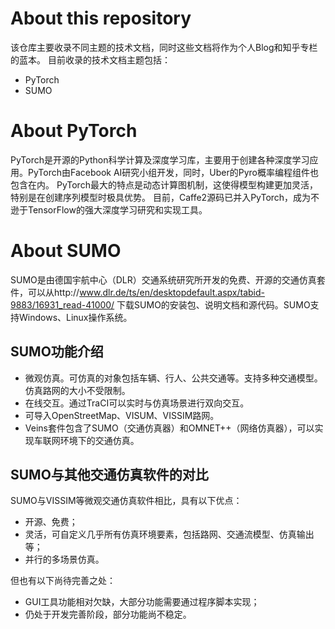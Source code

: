 # About this repository
该仓库主要收录不同主题的技术文档，同时这些文档将作为个人Blog和知乎专栏的蓝本。
目前收录的技术文档主题包括：
* PyTorch
* SUMO

# About PyTorch
PyTorch是开源的Python科学计算及深度学习库，主要用于创建各种深度学习应用。PyTorch由Facebook AI研究小组开发，同时，Uber的Pyro概率编程组件也包含在内。
PyTorch最大的特点是动态计算图机制，这使得模型构建更加灵活，特别是在创建序列模型时极具优势。
目前，Caffe2源码已并入PyTorch，成为不逊于TensorFlow的强大深度学习研究和实现工具。

# About SUMO
SUMO是由德国宇航中心（DLR）交通系统研究所开发的免费、开源的交通仿真套件，可以从http://www.dlr.de/ts/en/desktopdefault.aspx/tabid-9883/16931_read-41000/ 下载SUMO的安装包、说明文档和源代码。SUMO支持Windows、Linux操作系统。

## SUMO功能介绍
* 微观仿真。可仿真的对象包括车辆、行人、公共交通等。支持多种交通模型。仿真路网的大小不受限制。
* 在线交互。通过TraCI可以实时与仿真场景进行双向交互。
* 可导入OpenStreetMap、VISUM、VISSIM路网。
* Veins套件包含了SUMO（交通仿真器）和OMNET++（网络仿真器），可以实现车联网环境下的交通仿真。

## SUMO与其他交通仿真软件的对比
SUMO与VISSIM等微观交通仿真软件相比，具有以下优点：
* 开源、免费；
* 灵活，可自定义几乎所有仿真环境要素，包括路网、交通流模型、仿真输出等；
* 并行的多场景仿真。

但也有以下尚待完善之处：
* GUI工具功能相对欠缺，大部分功能需要通过程序脚本实现；
* 仍处于开发完善阶段，部分功能尚不稳定。
